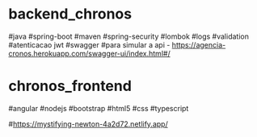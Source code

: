 # backend_chronos
#java
#spring-boot
#maven
#spring-security
#lombok
#logs
#validation
#atenticacao jwt
#swagger
#para simular a api - https://agencia-cronos.herokuapp.com/swagger-ui/index.html#/


# chronos_frontend
#angular
#nodejs
#bootstrap
#html5
#css
#typescript

#https://mystifying-newton-4a2d72.netlify.app/
